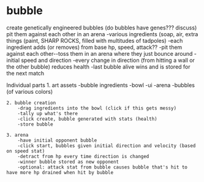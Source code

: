 # bubble


create genetically engineered bubbles (do bubbles have genes??? discuss) pit them against each other in an arena
	-various ingredients (soap, air, extra things (paint, SHARP ROCKS, filled with multitudes of tadpoles)
	-each ingredient adds (or removes) from base hp, speed, attack??
	-pit them against each other--toss them in an arena where they just bounce around
		-initial speed and direction
		-every change in direction (from hitting a wall or the other bubble) reduces health
		-last bubble alive wins and is stored for the next match

Individual parts
	1. art assets
		-bubble ingredients
		-bowl
		-ui
		-arena
		-bubbles (of various colors)
	
	2. bubble creation
		-drag ingredients into the bowl (click if this gets messy)
		-tally up what's there
		-click create, bubble generated with stats (health)
		-store bubble
		
	3. arena
		-have initial opponent bubble
		-click start, bubbles given initial direction and velocity (based on speed stat)
		-detract from hp every time direction is changed
		-winner bubble stored as new opponent
		-optional: attack stat from bubble causes bubble that's hit to have more hp drained when hit by bubble
